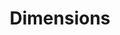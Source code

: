 ---
layout: default
bigquery: https://console.cloud.google.com/bigquery?p=covid-19-dimensions-ai&page=table&d=data&t=publications
contributors: Digital Science, https://www.digital-science.com/
cost: Free for personal, non-commercial use.
description: Dimensions contains more than 100 million publications, ranging from
  articles published in scholarly journals, books and book chapters, to preprints
  and conference proceedings. All publications are contextualized with linked data
  sets, funding, publications, patents, clinical trials, and policy documents. You
  can also view associated categories, funders, institutions, and researcher profiles.
documentation: https://docs.dimensions.ai/bigquery/index.html
last_edit: 04/08/2022, 17:03:59
location: https://www.dimensions.ai/products/free/
maintained_by: Digital Science, https://www.digital-science.com/
schema_fields:
- research_org_country_names
- mesh_headings
- funding_currency
- conference
- date
- editors
- publisher
- acronyms
- category_sdg
- subtitles
- funding_usd
- metrics
- family_id
- category_hrcs_hc
- granted_year
- abstract
- current_assignee
- category_icrp_cso
- citations_count
- research_org_state_codes
- start_year
- acronym
- expiration_date
- legal_status
- funding_chf
- year
- types
- family_count
- family_members_ids
- end_date
- research_orgs
- labels
- resulting_publication_ids
- expiration_year
- date_imported_gbq
- associated_grant_ids
- date_modified
- volume
- start_date
- funder_org_countries
- associated_publication_id
- address
- supporting_grant_ids
- arxiv_id
- citation_string
- funding_gbp
- legal_events
- title
- embargo_date
- original_title
- date_print
- category_uoa
- current_assignee_orgs
- clinical_trial_ids
- funding_nzd
- email_address
- category_hrcs_rac
- publication_year
- id
- authors
- organisation_details
- priority_date
- brief_title
- parent_id
- funding_aud
- funding_cny
- research_org_city_names
- assignee_countries
- type
- jurisdiction
- funder_orgs
- license
- original_abstract
- isbn
- relationships
- original_assignee_orgs
- external_ids
- book_series_title
- associated_publication_pmid
- ipcr
- acknowledgements
- open_access_categories
- research_org_state_names
- associated_publication_doi
- date_normal
- cpc
- wikipedia_url
- cited_by_ids
- application_number
- linkout
- date_online
- status
- doi
- language
- pmcid
- pmid
- assignee_orgs
- category_for
- funding_amount
- foa_number
- funding_details
- patent_ids
- funder_org_acronyms
- active_years
- funder_org_cities
- funder_countries
- repository_url
- associated_publication_arxiv_id
- reference_ids
- repository_name
- researcher_ids
- created_date
- kind
- gender
- category_icrp_ct
- end_year
- granted_date
- priority_year
- funder_org
- repository_id
- open_access_categories_v2
- investigators
- altmetrics
- funding_cad
- grant_number
- interventions
- funder_org_state_codes
- concepts
- pages
- conditions
- mesh_terms
- category_rcdc
- eisbn
- date_inserted
- publication_ids
- registry
- journal
- citations
- filing_status
- categories
- category_hra
- funding_eur
- category_bra
- research_org_countries
- original_assignee
- resulting_publication_doi
- established
- aliases
- filing_date
- links
- book_title
- name
- issue
- publication_date
- inventor_names
- funding_jpy
- current_assignee_countries
- description
- original_assignee_countries
- research_org_cities
- source_id
- journal_lists
- proceedings_title
- phase
- filing_year
shortname: dimensions
tags:
- scholarly literature
- patents
- funding
- clinical trials
- academic profiles
terms_of_use: 'Use of both the Dimensions COVID-19 dataset and full Dimensions dataset
  are subject to the Dimensions Terms of use: https://www.dimensions.ai/policies-terms-legal '
title: Dimensions
uuid: dcff88bd-fe6b-4fdb-8159-809bf9d7bc1c
---
